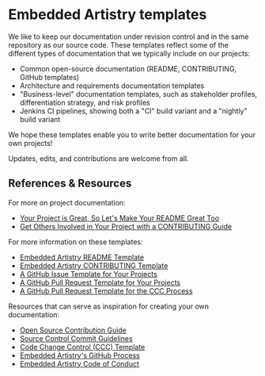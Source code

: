 # Embedded Artistry templates


We like to keep our documentation under revision control and in the same repository as our source code. These templates reflect some of the different types of documentation that we typically include on our projects:

* Common open-source documentation (README, CONTRIBUTING, GitHub templates)
* Architecture and requirements documentation templates
* "Business-level" documentation templates, such as stakeholder profiles, differentiation strategy, and risk profiles
* Jenkins CI pipelines, showing both a "CI" build variant and a "nightly" build variant

We hope these templates enable you to write better documentation for your own projects! 

Updates, edits, and contributions are welcome from all.

## References & Resources

For more on project documentation:

* [Your Project is Great, So Let's Make Your README Great Too](https://embeddedartistry.com/blog/2017/11/27/your-project-is-great-so-lets-make-your-readme-great-too/)
* [Get Others Involved in Your Project with a CONTRIBUTING Guide](https://embeddedartistry.com/blog/2017/12/11/get-others-involved-in-your-project-with-a-contributing-guide/)

For more information on these templates:

* [Embedded Artistry README Template](https://embeddedartistry.com/blog/2017/11/30/embedded-artistry-readme-template/)
* [Embedded Artistry CONTRIBUTING Template](https://embeddedartistry.com/blog/2017/12/14/embedded-artistry-contributing-template/)
* [A GitHub Issue Template for Your Projects](https://embeddedartistry.com/blog/2017/08/18/a-github-issue-template-for-your-projects/)
* [A GitHub Pull Request Template for Your Projects](https://embeddedartistry.com/blog/2017/08/04/a-github-pull-request-template-for-your-projects/)
* [A GitHub Pull Request Template for the CCC Process](https://embeddedartistry.com/blog/2017/08/11/a-github-pull-request-template-for-the-ccc-process/)

Resources that can serve as inspiration for creating your own documentation:

* [Open Source Contribution Guide](https://embeddedartistry.com/fieldatlas/open-source-contribution-guide/)
* [Source Control Commit Guidelines](https://embeddedartistry.com/fieldatlas/source-control-commit-guidelines/)
* [Code Change Control (CCC) Template](https://embeddedartistry.com/blog/2017/03/10/code-change-control-ccc-template/)
* [Embedded Artistry's GitHub Process](https://embeddedartistry.com/fieldatlas/embedded-artistrys-github-process/)
* [Embedded Artistry Code of Conduct](https://embeddedartistry.com/fieldatlas/embedded-artistry-code-of-conduct/)


